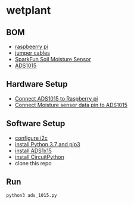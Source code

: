 # wetplant


## BOM
- [raspbeerry pi](https://www.adafruit.com/product/3708)
- [jumper cables](https://www.digikey.com/en/products/filter/jumper-wire/640)
- [SparkFun Soil Moisture Sensor](https://www.sparkfun.com/products/13322)
- [ADS1015](https://www.adafruit.com/product/1083)

## Hardware Setup
- [Connect ADS1015 to Raspberry pi](https://learn.adafruit.com/adafruit-4-channel-adc-breakouts/python-circuitpython)
- [Connect Moisture sensor data pin to ADS1015](https://learn.sparkfun.com/tutorials/soil-moisture-sensor-hookup-guide)

## Software Setup
- [configure i2c](https://learn.adafruit.com/adafruits-raspberry-pi-lesson-4-gpio-setup/configuring-i2c)
- [install Python 3.7 and pip3](https://projects.raspberrypi.org/en/projects/generic-python-install-python3)
- [install ADS1x15](https://github.com/adafruit/Adafruit_CircuitPython_ADS1x15)
- [install CircuitPython](https://learn.adafruit.com/circuitpython-on-raspberrypi-linux/installing-circuitpython-on-raspberry-pi)
- clone this repo

## Run
```shell
python3 ads_1015.py
```